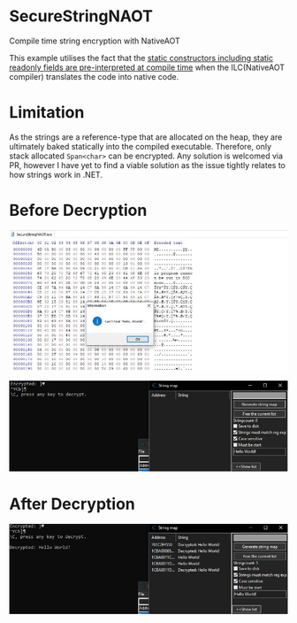 #  SecureStringNAOT
Compile time string encryption with NativeAOT

This example utilises the fact that the [static constructors including static readonly fields are pre-interpreted at compile time](https://github.com/dotnet/corert/pull/8176) when the ILC(NativeAOT compiler) translates the code into native code.

# Limitation
As the strings are a reference-type that are allocated on the heap, they are ultimately baked statically into the compiled executable. Therefore, only stack allocated `Span<char>` can be encrypted.
Any solution is welcomed via PR, however I have yet to find a viable solution as the issue tightly relates to how strings work in .NET.

# Before Decryption
![](https://github.com/ZeroLP/SecureStringNAOT/blob/main/HexeditorStaticAnalysis.jpg)

![](https://github.com/ZeroLP/SecureStringNAOT/blob/main/BeforeDecryption.jpg)

# After Decryption
![](https://github.com/ZeroLP/SecureStringNAOT/blob/main/AfterDecryption.jpg)